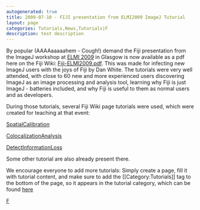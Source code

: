 ```yaml
---
autogenerated: true
title: 2009-07-10 - FIJI presentation from ELMI2009 ImageJ Tutorial
layout: page
categories: Tutorials,News,Tutorials|F
description: test description
---
```


By popular (AAAAaaaaahem - Cough!) demand the Fiji presentation from the ImageJ workshop at [ELMI 2009](http://www.elmi2009.org/) in Glasgow is now available as a pdf here on the Fiji Wiki: [Fiji-ELMI2009.pdf](/media/Fiji-ELMI2009.pdf). This was made for infecting new ImageJ users with the joys of Fiji by Dan White. The tutorials were very well attended, with close to 60 new and more experienced users discovering ImageJ as an image processing and analysis tool, learning why Fiji is just ImageJ - batteries included, and why Fiji is useful to them as normal users and as developers.

During those tutorials, several Fiji Wiki page tutorials were used, which were created for teaching at that event:

[SpatialCalibration](/Spatial_Calibration)

[ColocalizationAnalysis](/techniques/colocalization-analysis)

[DetectInformationLoss](/Detect_Information_Loss)

Some other tutorial are also already present there.

We encourage everyone to add more tutorials: Simply create a page, fill it with tutorial content, and make sure to add the \[\[Category:Tutorials\]\] tag to the bottom of the page, so it appears in the tutorial category, which can be found [here](Category_Tutorials)

 [F](Category_Tutorials)
